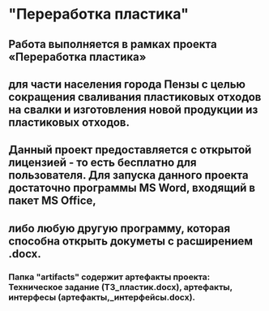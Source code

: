 # "Переработка пластика"

## Работа выполняется в рамках проекта «Переработка пластика»
## для части населения города Пензы с целью сокращения сваливания пластиковых отходов на свалки и изготовления новой продукции из пластиковых отходов.

## Данный проект предоставляется с открытой лицензией - то есть бесплатно для пользователя. Для запуска данного проекта достаточно программы MS Word, входящий в пакет MS Office,
## либо любую другую программу, которая способна открыть докуметы с расширением .docx.

### Папка "artifacts" содержит артефакты проекта: Техническое задание (ТЗ_пластик.docx), артефакты, интерфесы (артефакты,_интерфейсы.docx). 
